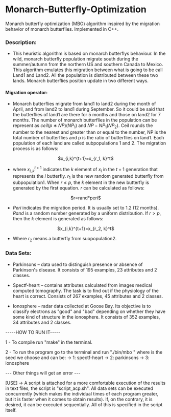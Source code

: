 # Monarch-Butterfly-Optimization
Monarch butterfly optimization (MBO) algorithm inspired by the migration behavior of monarch butterflies. Implemented in C++.

### Description:
  * This heuristic algorithm is based on monarch butterflys behaviour. In the wild, monarch butterfly population migrate south during the summer/autumn from the northern US and southern Canada to Mexico. This algorithm emulates this migration between what is going to be call Land1 and Land2. All the population is distributed between these two lands. Monarch butterflies position update in two different ways.
  #### Migration operator: 
  * Monarch butterflies migrate from land1 to land2 during the month of April, and from land2 to land1 during September. So it could be said that the butterflies of land1 are there for 5
months and those on land2 for 7 months. The number of monarch butterflies in the population can be
represent as $ceil(p∗NP)(NP_1)$ and $NP−NP_1(NP_2)$. Ceil rounds the number to the nearest and greater than or equal to the number, NP is the total number of butterflies and p is the ratio of butterflies on land1. Each population of each land are called subpopulations 1 and 2. The migration process is as follows:

<p align="center"> $x_{i,k}^{t+1}=x_{r_1, k}^t$ </p>

  * where $x_{i,k}^{t+1}$ indicates the $k$ element of $x_i$ in the $t+1$ generation that represents the $i$ butterfly. $r_1$ is the new random generated butterfly from subpopulation1. When $r\leq p$, the $k$ element in the new butterfly is generated by the first equation. $r$ can be calculated as follows:
   
<p align="center"> $r=rand*peri$ </p>

  * $Peri$ indicates the migration period. It is usually set to $1.2$ (12 months). $Rand$ is a random number generated by a uniform distribution. If $r > p$, then the $k$ element is generated as follows:
  
<p align="center"> $x_{i,k}^{t+1}=x_{r_2, k}^t$ </p>  

  * Where $r_2$ means a butterfly from suopopulation2.

### Data Sets:
  * Parkinsons – data used to distinguish presence or absence
of Parkinson's disease. It consists of 195 examples, 23 attributes and 2 classes.

  * Spectf-heart – contains attributes calculated from images
medical computed tomography. The task is to find out if the
physiology of the heart is correct. Consists of 267 examples, 45 attributes
and 2 classes.

  * Ionosphere – radar data collected at Goose Bay. Its objective is to
classify electrons as "good" and "bad" depending on whether they have
some kind of structure in the ionosphere. It consists of 352 examples, 34
attributes and 2 classes.

-----HOW TO RUN IT-----

1 - To compile run "make" in the terminal.

2 - To run the program go to the terminal and run "./bin/mbo <seed> <parameter>" where
<seed> is the seed we choose and
<parameter> can be:
		-> 1: spectf-heart
		-> 2: parkinsons
		-> 3: ionosphere

--- Other things will get an error ---

[USE] -> A script is attached for a more comfortable execution of the results in text files, the script is "script_acp.sh".
All data sets can be executed concurrently (which makes the individual times of each program greater, but it is faster when it comes to obtain results).
If, on the contrary, it is desired, it can be executed sequentially. All of this is specified in the script itself.

